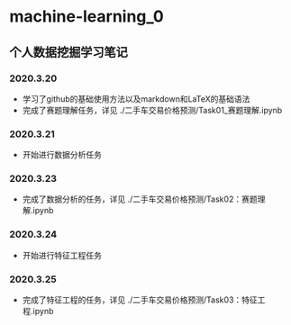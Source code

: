 # machine-learning_0
## 个人数据挖掘学习笔记

### 2020.3.20  
- 学习了github的基础使用方法以及markdown和LaTeX的基础语法
- 完成了赛题理解任务，详见 ./二手车交易价格预测/Task01_赛题理解.ipynb

### 2020.3.21
- 开始进行数据分析任务

### 2020.3.23
- 完成了数据分析的任务，详见 ./二手车交易价格预测/Task02：赛题理解.ipynb

### 2020.3.24
- 开始进行特征工程任务

### 2020.3.25
- 完成了特征工程的任务，详见 ./二手车交易价格预测/Task03：特征工程.ipynb

